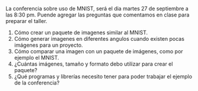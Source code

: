 La conferencia sobre uso de MNIST, será el dia martes 27 de septiembre a las 8:30 pm.  Puende agregar las preguntas que comentamos en clase para preparar el taller.

1. Cómo crear un paquete de imagenes similar al MNIST.
2. Cómo generar imagenes en diferentes angulos cuando existen pocas imágenes para un proyecto.
3. Cómo comparar una imagen con un paquete de imágenes, como por ejemplo el MNIST.
4. ¿Cuántas imágenes, tamaño y formato debo utilizar para crear el paquete?
5. ¿Qué programas y librerías necesito tener para poder trabajar el ejemplo de la conferencia?

